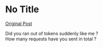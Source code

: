 # No Title

[Original Post](https://discourse.onlinedegree.iitm.ac.in/t/164277/592)

<p>Did you ran out of tokens suddenly like me ?<br>
How many requests have you sent in total ?</p>